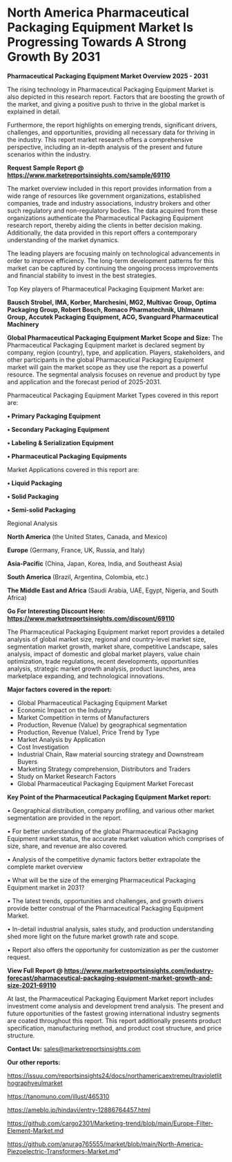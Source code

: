  # North America Pharmaceutical Packaging Equipment Market Is Progressing Towards A Strong Growth By 2031

<Strong> Pharmaceutical Packaging Equipment Market Overview 2025 - 2031</strong>

The rising technology in Pharmaceutical Packaging Equipment Market is also depicted in this research report. Factors that are boosting the growth of the market, and giving a positive push to thrive in the global market is explained in detail.

Furthermore, the report highlights on emerging trends, significant drivers, challenges, and opportunities, providing all necessary data for thriving in the industry. This report market research offers a comprehensive perspective, including an in-depth analysis of the present and future scenarios within the industry.

<strong>Request Sample Report @ <a href=https://www.marketreportsinsights.com/sample/69110>https://www.marketreportsinsights.com/sample/69110</a></strong>

The market overview included in this report provides information from a wide range of resources like government organizations, established companies, trade and industry associations, industry brokers and other such regulatory and non-regulatory bodies. The data acquired from these organizations authenticate the Pharmaceutical Packaging Equipment research report, thereby aiding the clients in better decision making. Additionally, the data provided in this report offers a contemporary understanding of the market dynamics.

The leading players are focusing mainly on technological advancements in order to improve efficiency. The long-term development patterns for this market can be captured by continuing the ongoing process improvements and financial stability to invest in the best strategies.

Top Key players of Pharmaceutical Packaging Equipment Market are:

<strong>Bausch Strobel, IMA, Korber, Marchesini, MG2, Multivac Group, Optima Packaging Group, Robert Bosch, Romaco Pharmatechnik, Uhlmann Group, Accutek Packaging Equipment, ACG, Svanguard Pharmaceutical Machinery</strong>

<strong><b>Global Pharmaceutical Packaging Equipment Market Scope and Size:</b></strong>
The Pharmaceutical Packaging Equipment market is declared segment by company, region (country), type, and application. Players, stakeholders, and other participants in the global Pharmaceutical Packaging Equipment market will gain the market scope as they use the report as a powerful resource. The segmental analysis focuses on revenue and product by type and application and the forecast period of 2025-2031.

Pharmaceutical Packaging Equipment Market Types covered in this report are:

<strong>• Primary Packaging Equipment

• Secondary Packaging Equipment

• Labeling & Serialization Equipment

• Pharmaceutical Packaging Equipments</strong>

Market Applications covered in this report are:

<strong>• Liquid Packaging

• Solid Packaging

• Semi-solid Packaging</strong> 

Regional Analysis

<strong>North America</strong> (the United States, Canada, and Mexico)

<strong>Europe</strong> (Germany, France, UK, Russia, and Italy)

<strong>Asia-Pacific</strong> (China, Japan, Korea, India, and Southeast Asia)

<strong>South America</strong> (Brazil, Argentina, Colombia, etc.)

<strong>The Middle East and Africa</strong> (Saudi Arabia, UAE, Egypt, Nigeria, and South Africa)

<strong>Go For Interesting Discount Here: <a href=https://www.marketreportsinsights.com/discount/69110>https://www.marketreportsinsights.com/discount/69110</a></strong>

The Pharmaceutical Packaging Equipment market report provides a detailed analysis of global market size, regional and country-level market size, segmentation market growth, market share, competitive Landscape, sales analysis, impact of domestic and global market players, value chain optimization, trade regulations, recent developments, opportunities analysis, strategic market growth analysis, product launches, area marketplace expanding, and technological innovations.

<strong><b>Major factors covered in the report:</b></strong>
<ul>
  <li>Global Pharmaceutical Packaging Equipment Market </li>
  <li>Economic Impact on the Industry</li>
  <li>Market Competition in terms of Manufacturers</li>
  <li>Production, Revenue (Value) by geographical segmentation</li>
  <li>Production, Revenue (Value), Price Trend by Type</li>
  <li>Market Analysis by Application</li>
  <li>Cost Investigation</li>
  <li>Industrial Chain, Raw material sourcing strategy and Downstream Buyers</li>
  <li>Marketing Strategy comprehension, Distributors and Traders</li>
  <li>Study on Market Research Factors</li>
  <li>Global Pharmaceutical Packaging Equipment Market Forecast</li>
</ul>

<strong><b>Key Point of the Pharmaceutical Packaging Equipment Market report:</b></strong>

• Geographical distribution, company profiling, and various other market segmentation are provided in the report.

• For better understanding of the global Pharmaceutical Packaging Equipment market status, the accurate market valuation which comprises of size, share, and revenue are also covered.

• Analysis of the competitive dynamic factors better extrapolate the complete market overview

• What will be the size of the emerging Pharmaceutical Packaging Equipment market in 2031?

• The latest trends, opportunities and challenges, and growth drivers provide better construal of the Pharmaceutical Packaging Equipment Market.

• In-detail industrial analysis, sales study, and production understanding shed more light on the future market growth rate and scope.

• Report also offers the opportunity for customization as per the customer request.

<strong><b>View Full Report @ <a href=https://www.marketreportsinsights.com/industry-forecast/pharmaceutical-packaging-equipment-market-growth-and-size-2021-69110>https://www.marketreportsinsights.com/industry-forecast/pharmaceutical-packaging-equipment-market-growth-and-size-2021-69110</a></b></strong>


At last, the Pharmaceutical Packaging Equipment Market report includes investment come analysis and development trend analysis. The present and future opportunities of the fastest growing international industry segments are coated throughout this report. This report additionally presents product specification, manufacturing method, and product cost structure, and price structure.

<strong>Contact Us:</strong>
sales@marketreportsinsights.com

<strong>Our other reports:</strong>

<a href=https://issuu.com/reportsinsights24/docs/northamericaextremeultravioletlithographyeulmarket>https://issuu.com/reportsinsights24/docs/northamericaextremeultravioletlithographyeulmarket</a>

<a href=https://tanomuno.com/illust/465310>https://tanomuno.com/illust/465310</a>

<a href=https://ameblo.jp/hindavi/entry-12886764457.html>https://ameblo.jp/hindavi/entry-12886764457.html</a>

<a href=https://github.com/cargo2301/Marketing-trend/blob/main/Europe-Filter-Element-Market.md>https://github.com/cargo2301/Marketing-trend/blob/main/Europe-Filter-Element-Market.md</a>

<a href=https://github.com/anurag765555/market/blob/main/North-America-Piezoelectric-Transformers-Market.md>https://github.com/anurag765555/market/blob/main/North-America-Piezoelectric-Transformers-Market.md</a>"
